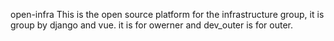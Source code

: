 open-infra
This is the open source platform for the infrastructure group, it is group by django and vue. it is for owerner and dev_outer is for outer.
